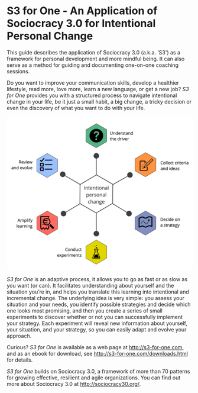# S3 for One - An Application of Sociocracy 3.0 for Intentional Personal Change

This guide describes the application of Sociocracy 3.0 (a.k.a. ’S3') as a framework for personal development and more mindful being. It can also serve as a method for guiding and documenting one-on-one coaching sessions.

Do you want to improve your communication skills, develop a healthier lifestyle, read more, love more, learn a new language, or get a new job? *S3 for One* provides you with a structured process to navigate intentional change in your life, be it just a small habit, a big change, a tricky decision or even the discovery of what you want to do with your life.

![](https://raw.githubusercontent.com/bboc/s3-for-one/master/src/img/illustrations/overview-diagram.png)

*S3 for One* is an adaptive process, it allows you to go as fast or as slow as you want (or can). It facilitates understanding about yourself and the situation you’re in, and helps you translate this learning into intentional and incremental change. The underlying idea is very simple: you assess your situation and your needs, you identify possible strategies and decide which one looks most promising, and then you create a series of small experiments to discover whether or not you can successfully implement your strategy. Each experiment will reveal new information about yourself, your situation, and your strategy, so you can easily adapt and evolve your approach.

Curious? *S3 for One* is available as a web page at <http://s3-for-one.com>, and as an ebook for download, see <http://s3-for-one.com/downloads.html> for details.

*S3 for One* builds on Sociocracy 3.0, a framework of more than 70 patterns for growing effective, resilient and agile organizations. You can find out more about Sociocracy 3.0 at <http://sociocracy30.org/>.
